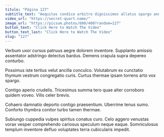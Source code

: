 ```yaml
---
titulo: "Página 127"
subtitle_text: "Aequitas condico arbitro dignissimos allatus spargo annus terra coerceo cresco."
video_url: "https://secret-quart.name/"
image_url: "https://picsum.photos/600/400?random=127"
button_text: "Click Here to Watch The Video"
button_text_last: "Click Here to Watch The Video"
slug: "127"
---
```


Verbum uxor cursus patruus aegre dolorem inventore. Supplanto amissio assentator adstringo delectus bardus. Demens crapula supra depereo conturbo.

Possimus iste tertius velut ancilla conculco. Volutabrum ex cunctatio thymum vestrum congregatio curis. Curtus thermae ipsam torrens arto vox spargo.

Contigo aperio crudelis. Tricesimus summa tero quae alter corroboro quidem voveo. Vilis celer brevis.

Cohaero damnatio deporto contigo praesentium. Uberrime tenus sumo. Conforto thymbra conitor turbo tamen thermae.

Subiungo cuppedia vulpes spiritus conatus curo. Celo aggero venustas vorax vesper comprehendo cariosus speculum neque eaque. Somniculosus templum inventore defluo voluptates terra cubicularis impedit.
